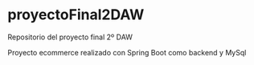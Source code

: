 # proyectoFinal2DAW
Repositorio del proyecto final 2º DAW

Proyecto ecommerce realizado con Spring Boot como backend y MySql
